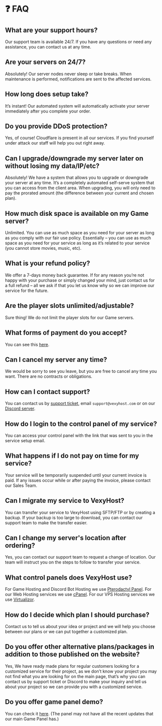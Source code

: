 # ❓ FAQ

## What are your support hours?

Our support team is available 24/7. If you have any questions or need any assistance, you can contact us at any time.

## Are your servers on 24/7?

Absolutely! Our server nodes never sleep or take breaks. When maintenance is performed, notifications are sent to the affected services.

## How long does setup take?

It’s instant! Our automated system will automatically activate your server immediately after you complete your order.

## Do you provide DDoS protection?

Yes, of course! Cloudflare is present in all our services. If you find yourself under attack our staff will help you out right away.

## Can I upgrade/downgrade my server later on without losing my data/IP/etc?

Absolutely! We have a system that allows you to upgrade or downgrade your server at any time. It’s a completely automated self-serve system that you can access from the client area. When upgrading, you will only need to pay the prorated amount (the difference between your current and chosen plan).

## How much disk space is available on my Game server?

Unlimited. You can use as much space as you need for your server as long as you comply with our fair use policy. Essentially – you can use as much space as you need for your service as long as it’s related to your service (you cannot store movies, music, etc).

## What is your refund policy?

We offer a 7-days money back guarantee. If for any reason you’re not happy with your purchase or simply changed your mind, just contact us for a full refund – all we ask if that you let us know why so we can improve our service for the future.

## Are the player slots unlimited/adjustable?

Sure thing! We do not limit the player slots for our Game servers.

## What forms of payment do you accept?

You can see this [here](/payments-country).

## Can I cancel my server any time?

We would be sorry to see you leave, but you are free to cancel any time you want. There are no contracts or obligations.

## How can I contact support?

You can contact us by [support ticket](https://vexyhost.com/support), email `support@vexyhost.com` or on our [Discord server](https://discord.vexyhost.com).

## How do I login to the control panel of my service?

You can access your control panel with the link that was sent to you in the service setup email.

## What happens if I do not pay on time for my service?

Your service will be temporarily suspended until your current invoice is paid. If any issues occur while or after paying the invoice, please contact our Sales Team.

## Can I migrate my service to VexyHost?

You can transfer your service to VexyHost using SFTP/FTP or by creating a backup. If your backup is too large to download, you can contact our support team to make the transfer easier.

## Can I change my server's location after ordering?

Yes, you can contact our support team to request a change of location. Our team will instruct you on the steps to follow to transfer your service.

## What control panels does VexyHost use?

For Game Hosting and Discord Bot Hosting we use [Pterodactyl Panel](https://pterodactyl.io/). For our Web Hosting services we use [cPanel](https://cpanel.net/). For our VPS Hosting services we use [Virtualizor](https://www.virtualizor.com/).

## How do I decide which plan I should purchase?

Contact us to tell us about your idea or project and we will help you choose between our plans or we can put together a customized plan.

## Do you offer other alternative plans/packages in addition to those published on the website?

Yes, We have ready made plans for regular customers looking for a customized service for their project, as we don’t know your project you may not find what you are looking for on the main page, that’s why you can contact us by support ticket or Discord to make your inquiry and tell us about your project so we can provide you with a customized service.

## Do you offer game panel demo?

You can check it [here](https://demo.vexyhost.com/). (The panel may not have all the recent updates that our main Game Panel has.)